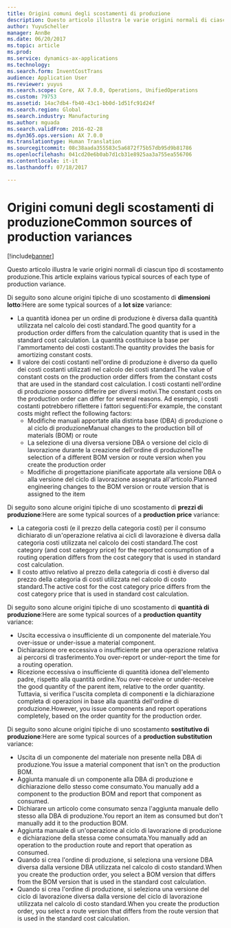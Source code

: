 ```yaml
---
title: Origini comuni degli scostamenti di produzione
description: Questo articolo illustra le varie origini normali di ciascun tipo di scostamento produzione.
author: YuyuScheller
manager: AnnBe
ms.date: 06/20/2017
ms.topic: article
ms.prod: 
ms.service: dynamics-ax-applications
ms.technology: 
ms.search.form: InventCostTrans
audience: Application User
ms.reviewer: yuyus
ms.search.scope: Core, AX 7.0.0, Operations, UnifiedOperations
ms.custom: 79753
ms.assetid: 14ac7db4-fb40-43c1-bb0d-1d51fc91d24f
ms.search.region: Global
ms.search.industry: Manufacturing
ms.author: mguada
ms.search.validFrom: 2016-02-28
ms.dyn365.ops.version: AX 7.0.0
ms.translationtype: Human Translation
ms.sourcegitcommit: 08c38aada355583c5a6872f75b57db95d9b81786
ms.openlocfilehash: 041cd20e6b0ab7d1cb31e8925aa3a755ea556706
ms.contentlocale: it-it
ms.lasthandoff: 07/18/2017

---
```


# <a name="common-sources-of-production-variances"></a><span data-ttu-id="a481b-103">Origini comuni degli scostamenti di produzione</span><span class="sxs-lookup"><span data-stu-id="a481b-103">Common sources of production variances</span></span>

[!include[banner](../includes/banner.md)]


<span data-ttu-id="a481b-104">Questo articolo illustra le varie origini normali di ciascun tipo di scostamento produzione.</span><span class="sxs-lookup"><span data-stu-id="a481b-104">This article explains various typical sources of each type of production variance.</span></span> 

<span data-ttu-id="a481b-105">Di seguito sono alcune origini tipiche di uno scostamento di **dimensioni lotto**:</span><span class="sxs-lookup"><span data-stu-id="a481b-105">Here are some typical sources of a **lot size** variance:</span></span>

-   <span data-ttu-id="a481b-106">La quantità idonea per un ordine di produzione è diversa dalla quantità utilizzata nel calcolo dei costi standard.</span><span class="sxs-lookup"><span data-stu-id="a481b-106">The good quantity for a production order differs from the calculation quantity that is used in the standard cost calculation.</span></span> <span data-ttu-id="a481b-107">La quantità costituisce la base per l'ammortamento dei costi costanti.</span><span class="sxs-lookup"><span data-stu-id="a481b-107">The quantity provides the basis for amortizing constant costs.</span></span>
-   <span data-ttu-id="a481b-108">Il valore dei costi costanti nell'ordine di produzione è diverso da quello dei costi costanti utilizzati nel calcolo dei costi standard.</span><span class="sxs-lookup"><span data-stu-id="a481b-108">The value of constant costs on the production order differs from the constant costs that are used in the standard cost calculation.</span></span> <span data-ttu-id="a481b-109">I costi costanti nell'ordine di produzione possono differire per diversi motivi.</span><span class="sxs-lookup"><span data-stu-id="a481b-109">The constant costs on the production order can differ for several reasons.</span></span> <span data-ttu-id="a481b-110">Ad esempio, i costi costanti potrebbero riflettere i fattori seguenti:</span><span class="sxs-lookup"><span data-stu-id="a481b-110">For example, the constant costs might reflect the following factors:</span></span>
    -   <span data-ttu-id="a481b-111">Modifiche manuali apportate alla distinta base (DBA) di produzione o al ciclo di produzione</span><span class="sxs-lookup"><span data-stu-id="a481b-111">Manual changes to the production bill of materials (BOM) or route</span></span>
    -   <span data-ttu-id="a481b-112">La selezione di una diversa versione DBA o versione del ciclo di lavorazione durante la creazione dell'ordine di produzione</span><span class="sxs-lookup"><span data-stu-id="a481b-112">The selection of a different BOM version or route version when you create the production order</span></span>
    -   <span data-ttu-id="a481b-113">Modifiche di progettazione pianificate apportate alla versione DBA o alla versione del ciclo di lavorazione assegnata all'articolo.</span><span class="sxs-lookup"><span data-stu-id="a481b-113">Planned engineering changes to the BOM version or route version that is assigned to the item</span></span>

<span data-ttu-id="a481b-114">Di seguito sono alcune origini tipiche di uno scostamento di **prezzi di produzione**:</span><span class="sxs-lookup"><span data-stu-id="a481b-114">Here are some typical sources of a **production price** variance:</span></span>

-   <span data-ttu-id="a481b-115">La categoria costi (e il prezzo della categoria costi) per il consumo dichiarato di un'operazione relativa ai cicli di lavorazione è diversa dalla categoria costi utilizzata nel calcolo dei costi standard.</span><span class="sxs-lookup"><span data-stu-id="a481b-115">The cost category (and cost category price) for the reported consumption of a routing operation differs from the cost category that is used in standard cost calculation.</span></span>
-   <span data-ttu-id="a481b-116">Il costo attivo relativo al prezzo della categoria di costi è diverso dal prezzo della categoria di costi utilizzata nel calcolo di costo standard.</span><span class="sxs-lookup"><span data-stu-id="a481b-116">The active cost for the cost category price differs from the cost category price that is used in standard cost calculation.</span></span>

<span data-ttu-id="a481b-117">Di seguito sono alcune origini tipiche di uno scostamento di **quantità di produzione**:</span><span class="sxs-lookup"><span data-stu-id="a481b-117">Here are some typical sources of a **production quantity** variance:</span></span>

-   <span data-ttu-id="a481b-118">Uscita eccessiva o insufficiente di un componente del materiale.</span><span class="sxs-lookup"><span data-stu-id="a481b-118">You over-issue or under-issue a material component.</span></span>
-   <span data-ttu-id="a481b-119">Dichiarazione ore eccessiva o insufficiente per una operazione relativa ai percorsi di trasferimento.</span><span class="sxs-lookup"><span data-stu-id="a481b-119">You over-report or under-report the time for a routing operation.</span></span>
-   <span data-ttu-id="a481b-120">Ricezione eccessiva o insufficiente di quantità idonea dell'elemento padre, rispetto alla quantità ordine.</span><span class="sxs-lookup"><span data-stu-id="a481b-120">You over-receive or under-receive the good quantity of the parent item, relative to the order quantity.</span></span> <span data-ttu-id="a481b-121">Tuttavia, si verifica l'uscita completa di componenti e la dichiarazione completa di operazioni in base alla quantità dell'ordine di produzione.</span><span class="sxs-lookup"><span data-stu-id="a481b-121">However, you issue components and report operations completely, based on the order quantity for the production order.</span></span>

<span data-ttu-id="a481b-122">Di seguito sono alcune origini tipiche di uno scostamento **sostitutivo di produzione**:</span><span class="sxs-lookup"><span data-stu-id="a481b-122">Here are some typical sources of a **production substitution** variance:</span></span>

-   <span data-ttu-id="a481b-123">Uscita di un componente del materiale non presente nella DBA di produzione.</span><span class="sxs-lookup"><span data-stu-id="a481b-123">You issue a material component that isn't on the production BOM.</span></span>
-   <span data-ttu-id="a481b-124">Aggiunta manuale di un componente alla DBA di produzione e dichiarazione dello stesso come consumato.</span><span class="sxs-lookup"><span data-stu-id="a481b-124">You manually add a component to the production BOM and report that component as consumed.</span></span>
-   <span data-ttu-id="a481b-125">Dichiarare un articolo come consumato senza l'aggiunta manuale dello stesso alla DBA di produzione.</span><span class="sxs-lookup"><span data-stu-id="a481b-125">You report an item as consumed but don't manually add it to the production BOM.</span></span>
-   <span data-ttu-id="a481b-126">Aggiunta manuale di un'operazione al ciclo di lavorazione di produzione e dichiarazione della stessa come consumata.</span><span class="sxs-lookup"><span data-stu-id="a481b-126">You manually add an operation to the production route and report that operation as consumed.</span></span>
-   <span data-ttu-id="a481b-127">Quando si crea l'ordine di produzione, si seleziona una versione DBA diversa dalla versione DBA utilizzata nel calcolo di costo standard.</span><span class="sxs-lookup"><span data-stu-id="a481b-127">When you create the production order, you select a BOM version that differs from the BOM version that is used in the standard cost calculation.</span></span>
-   <span data-ttu-id="a481b-128">Quando si crea l'ordine di produzione, si seleziona una versione del ciclo di lavorazione diversa dalla versione del ciclo di lavorazione utilizzata nel calcolo di costo standard.</span><span class="sxs-lookup"><span data-stu-id="a481b-128">When you create the production order, you select a route version that differs from the route version that is used in the standard cost calculation.</span></span>





